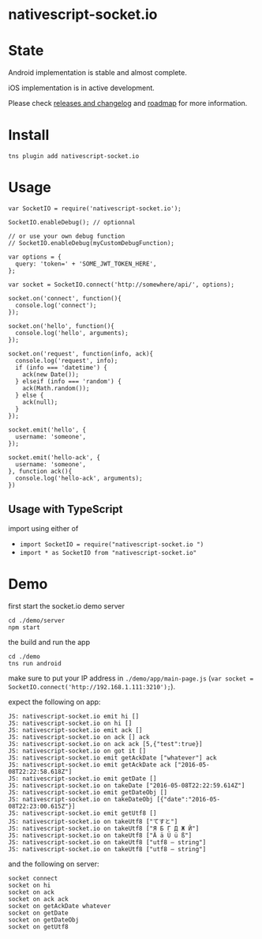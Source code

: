 nativescript-socket.io
======================

# State

Android implementation is stable and almost complete.

iOS implementation is in active development.

Please check [releases and changelog](https://github.com/naderio/nativescript-socket.io/releases) and [roadmap](https://github.com/naderio/nativescript-socket.io/issues/3) for more information.  

# Install

```
tns plugin add nativescript-socket.io
```

# Usage

```
var SocketIO = require('nativescript-socket.io');

SocketIO.enableDebug(); // optionnal

// or use your own debug function
// SocketIO.enableDebug(myCustomDebugFunction);

var options = {
  query: 'token=' + 'SOME_JWT_TOKEN_HERE',
};

var socket = SocketIO.connect('http://somewhere/api/', options);

socket.on('connect', function(){
  console.log('connect');
});

socket.on('hello', function(){
  console.log('hello', arguments);
});

socket.on('request', function(info, ack){
  console.log('request', info);
  if (info === 'datetime') {
    ack(new Date());
  } elseif (info === 'random') {
    ack(Math.random());
  } else {
    ack(null);
  }
});

socket.emit('hello', {
  username: 'someone',
});

socket.emit('hello-ack', {
  username: 'someone',
}, function ack(){
  console.log('hello-ack', arguments);
})

```

## Usage with TypeScript

import using either of

* `import SocketIO = require("nativescript-socket.io ")`
* `import * as SocketIO from "nativescript-socket.io"`


# Demo

first start the socket.io demo server

```
cd ./demo/server
npm start
```

the build and run the app

```
cd ./demo
tns run android
```

make sure to put your IP address in `./demo/app/main-page.js` (`var socket = SocketIO.connect('http://192.168.1.111:3210');`).

expect the following on app:

```
JS: nativescript-socket.io emit hi [] 
JS: nativescript-socket.io on hi [] 
JS: nativescript-socket.io emit ack [] 
JS: nativescript-socket.io on ack [] ack
JS: nativescript-socket.io on ack ack [5,{"test":true}]
JS: nativescript-socket.io on got it [] 
JS: nativescript-socket.io emit getAckDate ["whatever"] ack
JS: nativescript-socket.io emit getAckDate ack ["2016-05-08T22:22:58.618Z"]
JS: nativescript-socket.io emit getDate [] 
JS: nativescript-socket.io on takeDate ["2016-05-08T22:22:59.614Z"] 
JS: nativescript-socket.io emit getDateObj [] 
JS: nativescript-socket.io on takeDateObj [{"date":"2016-05-08T22:23:00.615Z"}] 
JS: nativescript-socket.io emit getUtf8 [] 
JS: nativescript-socket.io on takeUtf8 ["てすと"] 
JS: nativescript-socket.io on takeUtf8 ["Я Б Г Д Ж Й"] 
JS: nativescript-socket.io on takeUtf8 ["Ä ä Ü ü ß"] 
JS: nativescript-socket.io on takeUtf8 ["utf8 — string"] 
JS: nativescript-socket.io on takeUtf8 ["utf8 — string"]
```

and the following on server:

```
socket connect
socket on hi
socket on ack
socket on ack ack
socket on getAckDate whatever
socket on getDate
socket on getDateObj
socket on getUtf8
```
